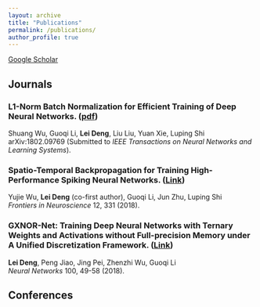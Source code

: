 ```yaml
---
layout: archive
title: "Publications"
permalink: /publications/
author_profile: true
---
```

[Google Scholar](https://scholar.google.com/citations?user=vlqhAN4AAAAJ&hl=zh-CN)

## Journals

### L1-Norm Batch Normalization for Efficient Training of Deep Neural Networks. ([pdf](https://arxiv.org/pdf/1802.09769.pdf)) <br />
Shuang Wu, Guoqi Li, **Lei Deng**, Liu Liu, Yuan Xie, Luping Shi <br />
arXiv:1802.09769 (Submitted to *IEEE Transactions on Neural Networks and Learning Systems*).

### Spatio-Temporal Backpropagation for Training High-Performance Spiking Neural Networks. ([Link](https://www.frontiersin.org/articles/10.3389/fnins.2018.00331/full)) <br />
Yujie Wu, **Lei Deng** (co-first author), Guoqi Li, Jun Zhu, Luping Shi <br />
*Frontiers in Neuroscience* 12, 331 (2018).

### GXNOR-Net: Training Deep Neural Networks with Ternary Weights and Activations without Full-precision Memory under A Unified Discretization Framework. ([Link](https://www.sciencedirect.com/science/article/pii/S0893608018300108)) <br />
**Lei Deng**, Peng Jiao, Jing Pei, Zhenzhi Wu, Guoqi Li <br />
*Neural Networks* 100, 49-58 (2018).


## Conferences
